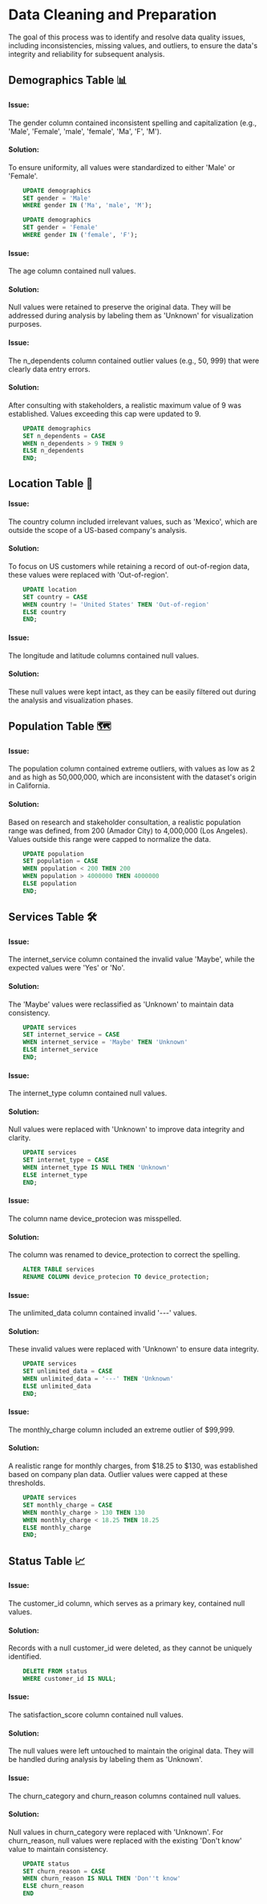 # Data Cleaning and Preparation

The goal of this process was to identify and resolve data quality issues, including inconsistencies, missing values, and outliers, to ensure the data's integrity and reliability for subsequent analysis.

## Demographics Table 📊

#### Issue: 
The gender column contained inconsistent spelling and capitalization (e.g., 'Male', 'Female', 'male', 'female', 'Ma', 'F', 'M').
#### Solution:
To ensure uniformity, all values were standardized to either 'Male' or 'Female'.
```sql
    UPDATE demographics
    SET gender = 'Male'
    WHERE gender IN ('Ma', 'male', 'M');

    UPDATE demographics
    SET gender = 'Female'
    WHERE gender IN ('female', 'F');
```
#### Issue:
The age column contained null values.
#### Solution:
Null values were retained to preserve the original data. They will be addressed during analysis by labeling them as 'Unknown' for visualization purposes.
  
#### Issue:
The n_dependents column contained outlier values (e.g., 50, 999) that were clearly data entry errors.
#### Solution:
After consulting with stakeholders, a realistic maximum value of 9 was established. Values exceeding this cap were updated to 9.
```sql
    UPDATE demographics
    SET n_dependents = CASE
    WHEN n_dependents > 9 THEN 9
    ELSE n_dependents
    END;
```
## Location Table 📍
#### Issue:
The country column included irrelevant values, such as 'Mexico', which are outside the scope of a US-based company's analysis.
#### Solution:
To focus on US customers while retaining a record of out-of-region data, these values were replaced with 'Out-of-region'.
```sql
    UPDATE location
    SET country = CASE
    WHEN country != 'United States' THEN 'Out-of-region'
    ELSE country
    END;
```
#### Issue:
The longitude and latitude columns contained null values.
#### Solution:
These null values were kept intact, as they can be easily filtered out during the analysis and visualization phases.

## Population Table 🗺️
#### Issue:
The population column contained extreme outliers, with values as low as 2 and as high as 50,000,000, which are inconsistent with the dataset's origin in California.
#### Solution:
Based on research and stakeholder consultation, a realistic population range was defined, from 200 (Amador City) to 4,000,000 (Los Angeles). Values outside this range were capped to normalize the data.
```sql
    UPDATE population
    SET population = CASE
    WHEN population < 200 THEN 200
    WHEN population > 4000000 THEN 4000000
    ELSE population
    END;
```
## Services Table 🛠️
#### Issue:
The internet_service column contained the invalid value 'Maybe', while the expected values were 'Yes' or 'No'.
#### Solution:
The 'Maybe' values were reclassified as 'Unknown' to maintain data consistency.
```sql
    UPDATE services
    SET internet_service = CASE
    WHEN internet_service = 'Maybe' THEN 'Unknown'
    ELSE internet_service
    END;
```
#### Issue:
The internet_type column contained null values.
#### Solution:
Null values were replaced with 'Unknown' to improve data integrity and clarity.
```sql
    UPDATE services
    SET internet_type = CASE
    WHEN internet_type IS NULL THEN 'Unknown'
    ELSE internet_type
    END;
```
#### Issue:
The column name device_protecion was misspelled.
#### Solution:
The column was renamed to device_protection to correct the spelling.
```sql
    ALTER TABLE services
    RENAME COLUMN device_protecion TO device_protection;
```
#### Issue:
The unlimited_data column contained invalid '---' values.
#### Solution:
These invalid values were replaced with 'Unknown' to ensure data integrity.
```sql
    UPDATE services
    SET unlimited_data = CASE
    WHEN unlimited_data = '---' THEN 'Unknown'
    ELSE unlimited_data
    END;
```
#### Issue:
The monthly_charge column included an extreme outlier of $99,999.
#### Solution:
A realistic range for monthly charges, from $18.25 to $130, was established based on company plan data. Outlier values were capped at these thresholds.
```sql
    UPDATE services
    SET monthly_charge = CASE
    WHEN monthly_charge > 130 THEN 130
    WHEN monthly_charge < 18.25 THEN 18.25
    ELSE monthly_charge
    END;
```
## Status Table 📈
#### Issue:
The customer_id column, which serves as a primary key, contained null values.
#### Solution:
Records with a null customer_id were deleted, as they cannot be uniquely identified.
```sql
    DELETE FROM status
    WHERE customer_id IS NULL;
```
#### Issue:
The satisfaction_score column contained null values.
#### Solution:
The null values were left untouched to maintain the original data. They will be handled during analysis by labeling them as 'Unknown'.
#### Issue:
The churn_category and churn_reason columns contained null values.
#### Solution:
Null values in churn_category were replaced with 'Unknown'. For churn_reason, null values were replaced with the existing 'Don't know' value to maintain consistency.
```sql 
    UPDATE status
    SET churn_reason = CASE
    WHEN churn_reason IS NULL THEN 'Don''t know'
    ELSE churn_reason
    END
```


